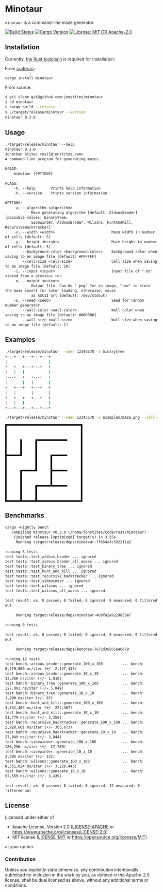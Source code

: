 # Minotaur

`minotaur` is a command-line maze generator.

[![Build Status](https://travis-ci.com/jonstites/minotaur.svg?branch=master)](https://travis-ci.com/jonstites/minotaur)
[![Cargo Version](https://img.shields.io/crates/v/minotaur.svg)](https://crates.io/crates/minotaur)
[![License: MIT OR Apache-2.0](https://img.shields.io/crates/l/minotaur.svg)](#license)

## Installation

Currently, [the Rust toolchain](https://www.rust-lang.org/tools/install) is required for installation:

From [crates.io](https://crates.io/crates/minotaur):
```bash
cargo install minotaur
```

From source:
```bash
$ git clone git@github.com:jonstites/minotaur
$ cd minotaur
$ cargo build --release
$ ./target/release/minotaur --version
minotaur 0.3.0
```

## Usage

```
./target/release/minotaur --help
minotaur 0.3.0
Jonathan Stites <mail@jonstites.com>
A command-line program for generating mazes.

USAGE:
    minotaur [OPTIONS]

FLAGS:
    -h, --help       Prints help information
    -V, --version    Prints version information

OPTIONS:
    -a, --algorithm <algorithm>
            Maze generating algorithm [default: AldousBroder]  [possible values: BinaryTree,
            Sidewinder, AldousBroder, Wilsons, HuntAndKill, RecursiveBacktracker]
    -x, --width <width>                          Maze width in number of cells [default: 5]
    -y, --height <height>                        Maze height in number of cells [default: 5]
        --background-color <background-color>    Background color when saving to an image file [default: #FFFFFF]
        --cell-size <cell-size>                  Cell size when saving to an image file [default: 10]
    -i, --input <input>                          Input file of ".mz" stored from a previous run
    -o, --output <output>
            Output file. Can be ".png" for an image, ".mz" to store the maze inself for later loading, otherwise, saves
            as ASCII art [default: /dev/stdout]
    -s, --seed <seed>                            Seed for random number generator
        --wall-color <wall-color>                Wall color when saving to an image file [default: #000000]
        --wall-size <wall-size>                  Wall size when saving to an image file [default: 1]
```

## Examples

```bash
./target/release/minotaur --seed 12345678 -a binarytree
+---+---+---+---+---+
|                   |
+   +   +---+---+   +
|   |   |           |
+---+   +   +---+   +
|       |   |       |
+   +---+   +---+   +
|   |       |       |
+   +   +---+---+   +
|   |   |           |
+---+---+---+---+---+
```

```bash
./target/release/minotaur --seed 12345678 -o examples/maze.png --cell-size 50 --wall-size 5 -a binarytree
```
![Generated maze](examples/maze.png?raw=true "Generated Maze")

## Benchmarks

```
cargo +nightly bench
   Compiling minotaur v0.3.0 (/home/jonstites/Code/rust/minotaur)
    Finished release [optimized] target(s) in 3.65s
     Running target/release/deps/minotaur-7f054a3c582211a2

running 8 tests
test tests::test_aldous_broder ... ignored
test tests::test_aldous_broder_all_mazes ... ignored
test tests::test_binary_tree ... ignored
test tests::test_hunt_and_kill ... ignored
test tests::test_recursive_backtracker ... ignored
test tests::test_sidewinder ... ignored
test tests::test_wilsons ... ignored
test tests::test_wilsons_all_mazes ... ignored

test result: ok. 0 passed; 0 failed; 8 ignored; 0 measured; 0 filtered out

     Running target/release/deps/minotaur-409fa2e8229853a7

running 0 tests

test result: ok. 0 passed; 0 failed; 0 ignored; 0 measured; 0 filtered out

     Running target/release/deps/benches-7671d38865a46d79

running 12 tests
test bench::aldous_broder::generate_100_x_100         ... bench:   8,729,860 ns/iter (+/- 2,127,433)
test bench::aldous_broder::generate_10_x_10           ... bench:      32,356 ns/iter (+/- 1,810)
test bench::binary_tree::generate_100_x_100           ... bench:     127,001 ns/iter (+/- 5,049)
test bench::binary_tree::generate_10_x_10             ... bench:       1,990 ns/iter (+/- 97)
test bench::hunt_and_kill::generate_100_x_100         ... bench:   3,741,404 ns/iter (+/- 224,387)
test bench::hunt_and_kill::generate_10_x_10           ... bench:      31,779 ns/iter (+/- 2,358)
test bench::recursive_backtracker::generate_100_x_100 ... bench:   2,928,601 ns/iter (+/- 305,673)
test bench::recursive_backtracker::generate_10_x_10   ... bench:      27,949 ns/iter (+/- 3,844)
test bench::sidewinder::generate_100_x_100            ... bench:     186,256 ns/iter (+/- 17,789)
test bench::sidewinder::generate_10_x_10              ... bench:       2,595 ns/iter (+/- 121)
test bench::wilsons::generate_100_x_100               ... bench:   8,551,824 ns/iter (+/- 3,229,443)
test bench::wilsons::generate_10_x_10                 ... bench:      57,559 ns/iter (+/- 3,439)

test result: ok. 0 passed; 0 failed; 0 ignored; 12 measured; 0 filtered out
```

## License

Licensed under either of

- Apache License, Version 2.0 ([LICENSE-APACHE](LICENSE-APACHE) or
  https://www.apache.org/licenses/LICENSE-2.0)
- MIT license ([LICENSE-MIT](LICENSE-MIT) or https://opensource.org/licenses/MIT)

at your option.

### Contribution

Unless you explicitly state otherwise, any contribution intentionally submitted
for inclusion in the work by you, as defined in the Apache-2.0 license, shall be
dual licensed as above, without any additional terms or conditions.